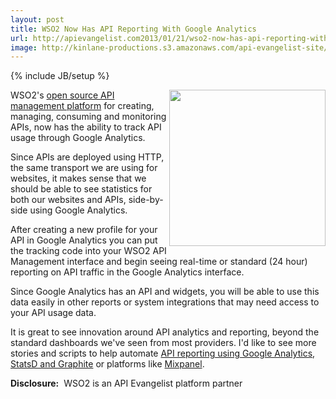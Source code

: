 ```yaml
---
layout: post
title: WSO2 Now Has API Reporting With Google Analytics
url: http://apievangelist.com2013/01/21/wso2-now-has-api-reporting-with-google-analytics/
image: http://kinlane-productions.s3.amazonaws.com/api-evangelist-site/blog/wso2-logo-white-400X180.png
---
```

{% include JB/setup %}
<p>
     <a title="open source API management platform" href="http://wso2.com/products/api-manager"><img src="https://s3.amazonaws.com/kinlane-productions/api-service-providers/wso2/wso2-logo-white-400X180.png"  width="250" align="right" /></a>
</p>
<p>
     WSO2's <a title="open source API management platform" href="http://wso2.com/products/api-manager">open source API management platform</a> for creating, managing, consuming and monitoring APIs, now has the ability to track API usage through Google Analytics.
</p>
<p>
     Since APIs are deployed using HTTP, the same transport we are using for websites, it makes sense that we should be able to see statistics for both our websites and APIs, side-by-side using Google Analytics.
</p>
<p>
     After creating a new profile for your API in Google Analytics you can put the tracking code into your WSO2 API Management interface and begin seeing real-time or standard (24 hour) reporting on API traffic in the Google Analytics interface.
</p>
<p>
     Since Google Analytics has an API and widgets, you will be able to use this data easily in other reports or system integrations that may need access to your API usage data.
</p>
<p>
     It is great to see innovation around API analytics and reporting, beyond the standard dashboards we've seen from most providers. I'd like to see more stories and scripts to help automate <a href="http://apievangelist.com/2011/03/31/api-metrics-and-analytics/">API reporting using Google Analytics</a>, <a href="http://apievangelist.com/2011/06/23/api-ecosystem-tracking-with-statsd-and-graphite/">StatsD and Graphite</a> or platforms like <a href="https://mixpanel.com/">Mixpanel</a>.
</p>
<p>
     <strong>Disclosure:</strong>  WSO2 is an API Evangelist platform partner
</p>
